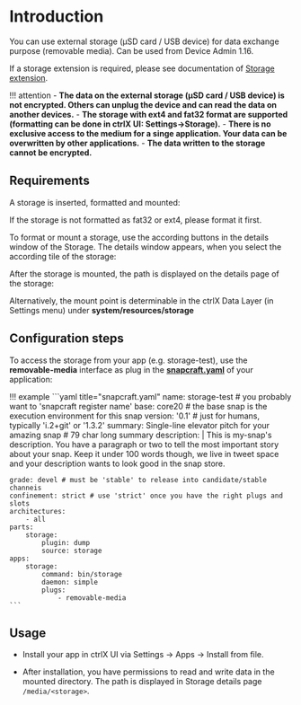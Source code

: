 # Introduction

You can use external storage (μSD card / USB device) for data exchange purpose (removable media). Can be used from Device Admin 1.16.

If a storage extension is required, please see documentation of [Storage extension](storage-extension.md).

!!! attention
    - **The data on the external storage (μSD card / USB device) is not encrypted. Others can unplug the device and can read the data on another devices.**
    - **The storage with ext4 and fat32 format are supported (formatting can be done in ctrlX UI: Settings->Storage).**
    - **There is no exclusive access to the medium for a singe application. Your data can be overwritten by other applications.**
    - **The data written to the storage cannot be encrypted.**

## Requirements

A storage is inserted, formatted and mounted:

If the storage is not formatted as fat32 or ext4, please format it first.

To format or mount a storage, use the according buttons in the details window of the Storage. The details window appears, when you select the according tile of the storage:

After the storage is mounted, the path is displayed on the details page of the storage:

Alternatively, the mount point is determinable in the ctrlX Data Layer (in Settings menu) under **system/resources/storage**

## Configuration steps

To access the storage from your app (e.g. storage-test), use the **removable-media** interface as plug in the **[snapcraft.yaml](https://snapcraft.io/docs/snapcraft-yaml-reference)** of your application:

!!! example
    ```yaml title="snapcraft.yaml"
    name: storage-test # you probably want to 'snapcraft register name'
    base: core20 # the base snap is the execution environment for this snap
    version: '0.1' # just for humans, typically 'i.2+git' or '1.3.2'
    summary: Single-line elevator pitch for your amazing snap # 79 char long summary
    description: |
        This is my-snap's description.
        You have a paragraph or two to tell the most important story about your snap.
        Keep it under 100 words though,
        we live in tweet space and your description wants to look good in the snap store.

    grade: devel # must be 'stable' to release into candidate/stable channeis
    confinement: strict # use 'strict' once you have the right plugs and slots
    architectures:
        - all
    parts:
        storage:
	        plugin: dump
		    source: storage
    apps:
	    storage:
		    command: bin/storage
		    daemon: simple
		    plugs:
			    - removable-media
    ```

## Usage

- Install your app in ctrlX UI via Settings → Apps → Install from file.

- After installation, you have permissions to read and write data in the mounted directory. The path is displayed in Storage details page `/media/<storage>`.
